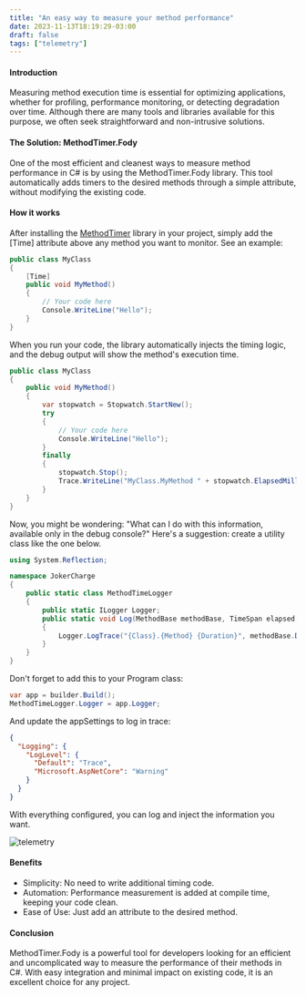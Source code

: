 ```yaml
---
title: "An easy way to measure your method performance"
date: 2023-11-13T18:19:29-03:00
draft: false
tags: ["telemetry"]
---
```


#### Introduction
Measuring method execution time is essential for optimizing applications, whether for profiling, performance monitoring, or detecting degradation over time. Although there are many tools and libraries available for this purpose, we often seek straightforward and non-intrusive solutions.

#### The Solution: MethodTimer.Fody
One of the most efficient and cleanest ways to measure method performance in C# is by using the MethodTimer.Fody library. This tool automatically adds timers to the desired methods through a simple attribute, without modifying the existing code.

#### How it works
After installing the [MethodTimer](https://github.com/Fody/MethodTimer) library in your project, simply add the [Time] attribute above any method you want to monitor. See an example:

```csharp
public class MyClass
{
    [Time]
    public void MyMethod()
    {
        // Your code here
        Console.WriteLine("Hello");
    }
}
```

When you run your code, the library automatically injects the timing logic, and the debug output will show the method's execution time.

```csharp
public class MyClass
{
    public void MyMethod()
    {
        var stopwatch = Stopwatch.StartNew();
        try
        {
            // Your code here
            Console.WriteLine("Hello");
        }
        finally
        {
            stopwatch.Stop();
            Trace.WriteLine("MyClass.MyMethod " + stopwatch.ElapsedMilliseconds + "ms");
        }
    }
}
```

Now, you might be wondering: "What can I do with this information, available only in the debug console?" Here's a suggestion: create a utility class like the one below.

```csharp
using System.Reflection;

namespace JokerCharge
{
    public static class MethodTimeLogger
    {
        public static ILogger Logger;
        public static void Log(MethodBase methodBase, TimeSpan elapsed, string message)
        {
            Logger.LogTrace("{Class}.{Method} {Duration}", methodBase.DeclaringType!.Name, methodBase.Name, elapsed);
        }
    }
}
```

Don't forget to add this to your Program class:

```csharp
var app = builder.Build();
MethodTimeLogger.Logger = app.Logger;
```

And update the appSettings to log in trace:

```json
{
  "Logging": {
    "LogLevel": {
      "Default": "Trace",
      "Microsoft.AspNetCore": "Warning"
    }
  }
}
```

With everything configured, you can log and inject the information you want.


![telemetry](/img/telemetry.png)

####  Benefits
* Simplicity: No need to write additional timing code.
* Automation: Performance measurement is added at compile time, keeping your code clean.
* Ease of Use: Just add an attribute to the desired method.

#### Conclusion
MethodTimer.Fody is a powerful tool for developers looking for an efficient and uncomplicated way to measure the performance of their methods in C#. With easy integration and minimal impact on existing code, it is an excellent choice for any project.
